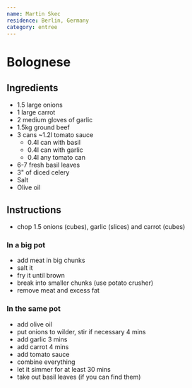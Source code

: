 ```yaml
---
name: Martin Skec
residence: Berlin, Germany
category: entree
---
```


# Bolognese

## Ingredients 
* 1.5 large onions
* 1 large carrot
* 2 medium gloves of garlic
* 1.5kg ground beef
* 3 cans ~1.2l tomato sauce
	* 0.4l can with basil 
	* 0.4l can with garlic 
	* 0.4l any tomato can 
* 6-7 fresh basil leaves
* 3" of diced celery
* Salt
* Olive oil

## Instructions
* chop 1.5 onions (cubes), garlic (slices) and carrot (cubes)
  
### In a big pot
* add meat in big chunks
* salt it 
* fry it until brown
* break into smaller chunks (use potato crusher)
* remove meat and excess fat

### In the same pot
* add olive oil
* put onions to wilder, stir if necessary 4 mins
* add garlic 3 mins
* add carrot  4 mins
* add tomato sauce
* combine everything 
* let it simmer for at least 30 mins
* take out basil leaves (if you can find them)

